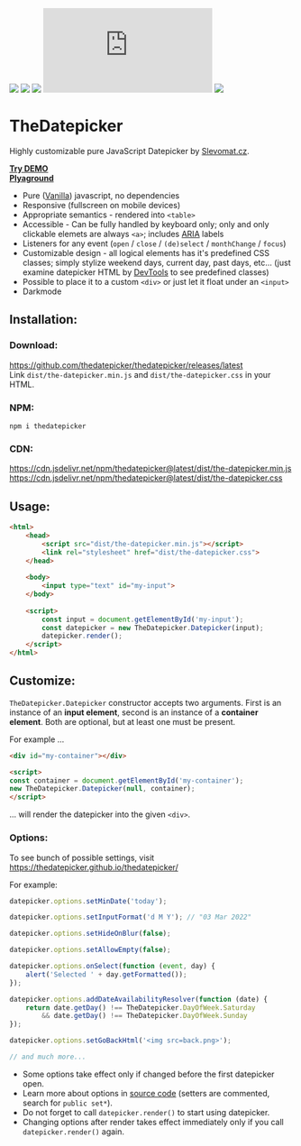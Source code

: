[![](http://vanilla-js.com/assets/button.png)](http://vanilla-js.com/)
[![](https://data.jsdelivr.com/v1/package/npm/thedatepicker/badge)](https://www.jsdelivr.com/package/npm/thedatepicker)
[![](https://img.shields.io/github/stars/thedatepicker/thedatepicker.svg)](https://github.com/thedatepicker/thedatepicker/stargazers)
[![](https://badge-size.herokuapp.com/thedatepicker/thedatepicker/master/dist/the-datepicker.min.js)](https://cdn.jsdelivr.net/npm/thedatepicker@latest/dist/the-datepicker.min.js)
[![](https://img.shields.io/github/license/thedatepicker/thedatepicker.svg)](https://github.com/thedatepicker/thedatepicker/blob/master/LICENSE)

TheDatepicker 
=============

Highly customizable pure JavaScript Datepicker by [Slevomat.cz](https://www.slevomat.cz).

**[Try DEMO](https://thedatepicker.github.io/thedatepicker/)**  
**[Plyaground](https://jsfiddle.net/hejdav/742cswpz/6/)**

- Pure ([Vanilla](http://vanilla-js.com/)) javascript, no dependencies
- Responsive (fullscreen on mobile devices)
- Appropriate semantics - rendered into `<table>`
- Accessible - Can be fully handled by keyboard only; only and only clickable elemets are always `<a>`; includes [ARIA](https://developer.mozilla.org/en-US/docs/Web/Accessibility/ARIA) labels
- Listeners for any event (`open` / `close` / `(de)select` / `monthChange` / `focus`)
- Customizable design - all logical elements has it's predefined CSS classes; simply stylize weekend days, current day, past days, etc... (just examine datepicker HTML by [DevTools](https://developer.chrome.com/docs/devtools/open/#elements) to see predefined classes)
- Possible to place it to a custom `<div>` or just let it float under an `<input>`
- Darkmode

Installation:
-------------

### Download:

https://github.com/thedatepicker/thedatepicker/releases/latest  
Link `dist/the-datepicker.min.js` and `dist/the-datepicker.css` in your HTML.


### NPM:

`npm i thedatepicker`

### CDN:

https://cdn.jsdelivr.net/npm/thedatepicker@latest/dist/the-datepicker.min.js  
https://cdn.jsdelivr.net/npm/thedatepicker@latest/dist/the-datepicker.css


Usage:
------

```html
<html>
    <head>
        <script src="dist/the-datepicker.min.js"></script>
        <link rel="stylesheet" href="dist/the-datepicker.css">
    </head>
    
    <body>
        <input type="text" id="my-input">
    </body>
    
    <script>
        const input = document.getElementById('my-input');
        const datepicker = new TheDatepicker.Datepicker(input);
        datepicker.render();
    </script>
</html>
```


Customize:
----------

`TheDatepicker.Datepicker` constructor accepts two arguments. First is an instance of an **input element**,
second is an instance of a **container element**. Both are optional, but at least one must be present.

For example ...

```html
<div id="my-container"></div>

<script>
const container = document.getElementById('my-container');
new TheDatepicker.Datepicker(null, container);
</script>
```

... will render the datepicker into the given `<div>`.

### Options:

To see bunch of possible settings, visit https://thedatepicker.github.io/thedatepicker/

For example:

```javascript
datepicker.options.setMinDate('today');

datepicker.options.setInputFormat('d M Y'); // "03 Mar 2022"

datepicker.options.setHideOnBlur(false);

datepicker.options.setAllowEmpty(false);

datepicker.options.onSelect(function (event, day) {
    alert('Selected ' + day.getFormatted());
});

datepicker.options.addDateAvailabilityResolver(function (date) {
    return date.getDay() !== TheDatepicker.DayOfWeek.Saturday
        && date.getDay() !== TheDatepicker.DayOfWeek.Sunday
});

datepicker.options.setGoBackHtml('<img src=back.png>');

// and much more...
```

- Some options take effect only if changed before the first datepicker open.
- Learn more about options in [source code](https://github.com/thedatepicker/thedatepicker/blob/master/src/Options.ts) (setters are commented, search for `public set*`).
- Do not forget to call `datepicker.render()` to start using datepicker.
- Changing options after render takes effect immediately only if you call `datepicker.render()` again.
